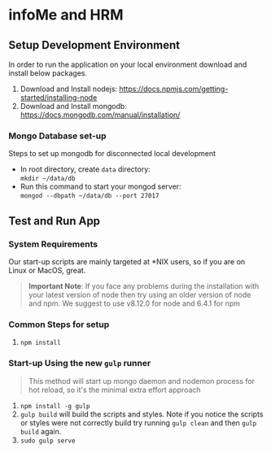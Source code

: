# infoMe and HRM

## Setup Development Environment
In order to run the application on your local environment download and install below packages.

 1. Download and Install nodejs: https://docs.npmjs.com/getting-started/installing-node
 2. Download and Install mongodb: https://docs.mongodb.com/manual/installation/   

 ### Mongo Database set-up
  Steps to set up mongodb for disconnected local development   
  + In root directory, create `data` directory:   
  		``` mkdir ~/data/db ```   
  + Run this command to start your mongod server:   
 		``` mongod --dbpath ~/data/db --port 27017 ```

## Test and Run App

### System Requirements

Our start-up scripts are mainly targeted at *NIX users, so if you are on Linux or MacOS, great.

> **Important Note**: If you face any problems during the installation with your latest version of node then try using an older version of node and npm. We suggest to use v8.12.0 for node and 6.4.1 for npm

### Common Steps for setup
  1. ```npm install```


### Start-up Using the new ```gulp``` runner
> This method will start up mongo daemon and nodemon process for hot reload, so it's the minimal extra effort approach
  1. ``` npm install -g gulp ```
  2. ``` gulp build ``` will build the scripts and styles. Note if you notice the scripts or styles were not correctly build try running `gulp clean` and then `gulp build` again.
  3. ```sudo gulp serve```
